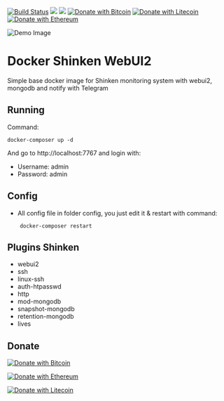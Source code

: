 [![Build Status](https://travis-ci.org/vietdien2005/shinken-compose.svg?branch=master)](https://travis-ci.org/vietdien2005/shinken-compose) [![](https://images.microbadger.com/badges/image/vietdien2005/shinken-webui2-base.svg)](https://microbadger.com/images/vietdien2005/shinken-webui2-base) [![](https://images.microbadger.com/badges/version/vietdien2005/shinken-webui2-base.svg)](https://microbadger.com/images/vietdien2005/shinken-webui2-base) [![Donate with Bitcoin](https://en.cryptobadges.io/badge/micro/1KKeoHcvfErak1bQq92uDuCXmcpEtT2ufE)](https://en.cryptobadges.io/donate/1KKeoHcvfErak1bQq92uDuCXmcpEtT2ufE) [![Donate with Litecoin](https://en.cryptobadges.io/badge/micro/LKqoLFQnxjY672rKjCk1NhXiCoDLcQDtnz)](https://en.cryptobadges.io/donate/LKqoLFQnxjY672rKjCk1NhXiCoDLcQDtnz) [![Donate with Ethereum](https://en.cryptobadges.io/badge/micro/0x93c1D92d120861C9Bc6b1A3aa90809e4da2c0D68)](https://en.cryptobadges.io/donate/0x93c1D92d120861C9Bc6b1A3aa90809e4da2c0D68)

![Demo Image](https://raw.githubusercontent.com/vietdien2005/shinken-compose/master/image.png)

# Docker Shinken WebUI2
Simple base docker image for Shinken monitoring system with webui2, mongodb and notify with Telegram

## Running

Command:

    docker-composer up -d

And go to http://localhost:7767 and login with:

- Username: admin
- Password: admin

## Config

- All config file in folder config, you just edit it & restart with command:
```
    docker-composer restart
```

## Plugins Shinken

- webui2
- ssh
- linux-ssh
- auth-htpasswd
- http
- mod-mongodb
- snapshot-mongodb
- retention-mongodb
- lives

## Donate

[![Donate with Bitcoin](https://en.cryptobadges.io/badge/big/1KKeoHcvfErak1bQq92uDuCXmcpEtT2ufE)](https://en.cryptobadges.io/donate/1KKeoHcvfErak1bQq92uDuCXmcpEtT2ufE)

[![Donate with Ethereum](https://en.cryptobadges.io/badge/big/0x93c1D92d120861C9Bc6b1A3aa90809e4da2c0D68)](https://en.cryptobadges.io/donate/0x93c1D92d120861C9Bc6b1A3aa90809e4da2c0D68)

[![Donate with Litecoin](https://en.cryptobadges.io/badge/big/LKqoLFQnxjY672rKjCk1NhXiCoDLcQDtnz?showBalance=true)](https://en.cryptobadges.io/donate/LKqoLFQnxjY672rKjCk1NhXiCoDLcQDtnz)
